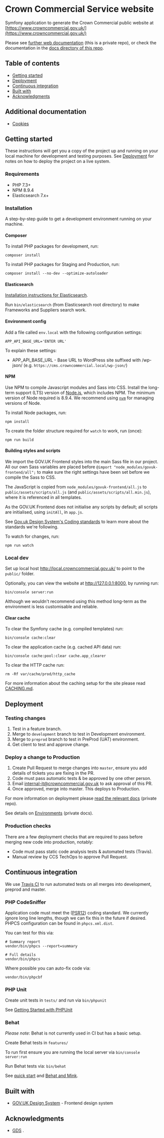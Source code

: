 # Crown Commercial Service website 

Symfony application to generate the Crown Commercial public website at [https://www.crowncommercial.gov.uk/](https://www.crowncommercial.gov.uk/)

Please see [further web documentation](https://github.com/Crown-Commercial-Service/ccsweb-docs/tree/master/web) (this is a private repo), or check the documentation in the [docs directory of this repo](docs/README.md).

## Table of contents

- [Getting started](#getting-started)
- [Deployment](#deployment)
- [Continuous integration](#continuous-integration)
- [Built with](#built-with)
- [Acknowledgments](#acknowledgments)

## Additional documentation

- [Cookies](/docs/COOKIES.md)




## Getting started

These instructions will get you a copy of the project up and running on your local machine for development and testing purposes. See [Deployment](#deployment) for notes on how to deploy the project on a live system.

### Requirements

* PHP 7.3+
* NPM 8.9.4
* Elasticsearch 7.x+

### Installation

A step-by-step guide to get a development environment running on your machine.

#### Composer

To install PHP packages for development, run:

```
composer install
```

To install PHP packages for Staging and Production, run:

```
composer install --no-dev --optimize-autoloader
```

#### Elasticsearch

[Installation instructions for Elasticsearch](https://www.elastic.co/downloads/elasticsearch).

Run `bin/elasticsearch` (from Elasticsearch root directory) to make Frameworks and Suppliers search work.

#### Environment config

Add a file called `env.local` with the following configuration settings:

```
APP_API_BASE_URL='ENTER URL'
```

To explain these settings:

* APP_API_BASE_URL - Base URL to WordPress site suffixed with /wp-json/ (e.g. `https://cms.crowncommercial.local/wp-json/`)

#### NPM
Use NPM to compile Javascript modules and Sass into CSS. Install the long-term support (LTS) version of [Node.js](https://nodejs.org/en/), which includes NPM. The minimum version of Node required is 8.9.4. We recommend using [`nvm`](https://github.com/creationix/nvm) for managing versions of Node.

To install Node packages, run:

```
npm install
```

To create the folder structure required for `watch` to work, run (once):

```
npm run build
```

#### Building styles and scripts

We import the GOV.UK Frontend styles into the main Sass file in our project. All our own Sass variables are placed before `@import "node_modules/govuk-frontend/all";` to make sure the right settings have been set before we compile the Sass to CSS.

The JavaScript is copied from `node_modules/govuk-frontend/all.js` to `public/assets/scripts/all.js` (and `public/assets/scripts/all.min.js`), where it is referenced in all templates.

As the GOV.UK Frontend does not initialise any scripts by default; all scripts are initialised, using `initAll`, in `app.js`.

See [Gov.uk Design System's Coding standards](https://github.com/alphagov/govuk-frontend/tree/master/docs/contributing/coding-standards) to learn more about the standards we're following.

To watch for changes, run:

```
npm run watch
```

### Local dev

Set up local host http://local.crowncommercial.gov.uk/ to point to the `public/` folder.

Optionally, you can view the website at http://127.0.0.1:8000, by running run:

```
bin/console server:run
```

Although we wouldn't recommend using this method long-term as the environment is less customisable and reliable.

#### Clear cache

To clear the Symfony cache (e.g. compiled templates) run:

```
bin/console cache:clear
```

To clear the application cache (e.g. cached API data) run:

```
bin/console cache:pool:clear cache.app_clearer
```

To clear the HTTP cache run:

```
rm -Rf var/cache/prod/http_cache
```

For more information about the caching setup for the site please read [CACHING.md](CACHING.md).

## Deployment

### Testing changes

1. Test in a feature branch.
2. Merge to `development` branch to test in Development environment.
3. Merge to `preprod` branch to test in PreProd (UAT) environment.
4. Get client to test and approve change.

### Deploy a change to Production

1. Create Pull Request to merge changes into `master`, ensure you add details of tickets you are fixing in the PR.
2. Code must pass automatic tests & be approved by one other person.
3. Email internal-it@crowncommercial.gov.uk to ask approval of this PR.
4. Once approved, merge into master. This deploys to Production. 

For more information on deployment please [read the relevant docs](https://github.com/Crown-Commercial-Service/ccsweb-docs/blob/master/web/DEPLOYMENT.md) (private repo).

See details on [Environments](https://github.com/Crown-Commercial-Service/ccsweb-docs/blob/master/web/ENVIRONMENTS.md) (private docs).

### Production checks

There are a few deployment checks that are required to pass before merging new code into production, notably:

* Code must pass static code analysis tests & automated tests (Travis).
* Manual review by CCS TechOps to approve Pull Request.

## Continuous integration

We use [Travis CI](https://travis-ci.org/Crown-Commercial-Service/ccs-frontend) to run automated tests on all merges into development, preprod and master. 

### PHP CodeSniffer

Application code must meet the ([PSR12](https://www.php-fig.org/psr/psr-12/)) coding standard. 
We currently ignore long line lengths, though we can fix this in the future if desired. PHPCS configuration can be found 
in `phpcs.xml.dist`.
 
You can test for this via:

```
# Summary report
vendor/bin/phpcs --report=summary

# Full details
vendor/bin/phpcs
```

Where possible you can auto-fix code via:

```
vendor/bin/phpcbf
```

### PHP Unit

Create unit tests in `tests/` and run via `bin/phpunit`

See [Getting Started with PHPUnit](https://phpunit.de/getting-started/phpunit-7.html)

### Behat

_Please note_: Behat is not currently used in CI but has a basic setup.

Create Behat tests in `features/`
 
To run first ensure you are running the local server via `bin/console server:run`

Run Behat tests via: `bin/behat` 

See [quick start](http://docs.behat.org/en/latest/quick_start.html) and [Behat and Mink](http://docs.behat.org/en/v2.5/cookbook/behat_and_mink.html).


## Built with

* [GOV.UK Design System](https://design-system.service.gov.uk/) - Frontend design system

## Acknowledgments


* [GDS](https://www.gov.uk/government/organisations/government-digital-service)
.
